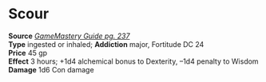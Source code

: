 # Scour

**Source** [_GameMastery Guide pg. 237_](http://paizo.com/pathfinderRPG/v5748btpy8ffn)  
**Type** ingested or inhaled; **Addiction** major, Fortitude DC 24  
**Price** 45 gp  
**Effect** 3 hours; +1d4 alchemical bonus to Dexterity, –1d4 penalty to Wisdom  
**Damage** 1d6 Con damage